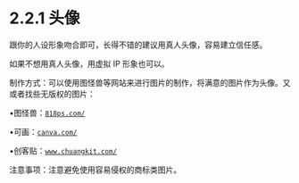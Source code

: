 # 2.2.1 头像

跟你的人设形象吻合即可，长得不错的建议用真人头像，容易建立信任感。

如果不想用真人头像，用虚拟 IP 形象也可以。

制作方式：可以使用图怪兽等网站来进行图片的制作，将满意的图片作为头像。又或者找些无版权的图片：

•图怪兽：[`818ps.com/`](https://818ps.com/)

•可画：[`canva.com/`](https://canva.com/)

•创客贴：[`www.chuangkit.com/`](https://www.chuangkit.com/)

注意事项：注意避免使用容易侵权的商标类图片。